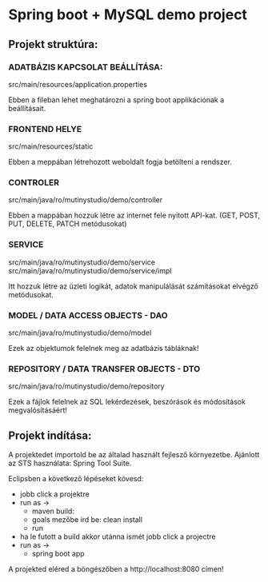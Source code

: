 # Spring boot + MySQL demo project

## Projekt struktúra:

### ADATBÁZIS KAPCSOLAT BEÁLLÍTÁSA:
src/main/resources/application.properties

Ebben a fileban lehet meghatározni a spring boot applikációnak a beállításait.

### FRONTEND HELYE
src/main/resources/static

Ebben a meppában létrehozott weboldalt fogja betölteni a rendszer.

### CONTROLER
src/main/java/ro/mutinystudio/demo/controller

Ebben a mappában hozzuk létre az internet fele nyitott API-kat. (GET, POST, PUT, DELETE, PATCH metódusokat)

### SERVICE
src/main/java/ro/mutinystudio/demo/service
src/main/java/ro/mutinystudio/demo/service/impl

Itt hozzuk létre az üzleti logikát, adatok manipulálását számításokat elvégző metódusokat.

### MODEL / DATA ACCESS OBJECTS - DAO
src/main/java/ro/mutinystudio/demo/model

Ezek az objektumok felelnek meg az adatbázis tábláknak!

### REPOSITORY / DATA TRANSFER OBJECTS - DTO
src/main/java/ro/mutinystudio/demo/repository

Ezek a fájlok felelnek az SQL lekérdezések, beszórások és módosítások megvalósításáért!

## Projekt indítása: 

A projektedet importold be az általad használt fejlesző környezetbe. Ajánlott az STS használata: Spring Tool Suite. 

Eclipsben a következő lépéseket kövesd:
- jobb click a projektre
- run as ->
	- maven build:
	- goals mezőbe írd be: clean install
	- run
- ha le futott a build akkor utánna ismét jobb click a projectre
- run as ->
	- spring boot app
	
A projekted eléred a böngészőben a http://localhost:8080 címen!


